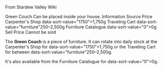 From Stardew Valley Wiki

Green Couch Can be placed inside your house. Information Source Price Carpenter's Shop data-sort-value="1750"&gt;1,750g Traveling Cart data-sort-value="furniture"250–2,500g Furniture Catalogue data-sort-value="0"&gt;0g Sell Price Cannot be sold

The **Green Couch** is a piece of furniture. It can rotate into daily stock at the Carpenter's Shop for data-sort-value="1750"&gt;1,750g or the Traveling Cart for between data-sort-value="furniture"250–2,500g.

It's also available from the Furniture Catalogue for data-sort-value="0"&gt;0g.